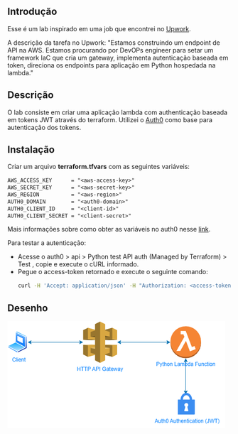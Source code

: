 ## Introdução

Esse é um lab inspirado em uma job que encontrei no [Upwork](https://www.upwork.com/).

A descrição da tarefa no Upwork: "Estamos construindo um endpoint de API na AWS. Estamos procurando por DevOPs engineer para setar um framework IaC que cria um gateway, implementa autenticação baseada em token, direciona os endpoints para aplicação em Python hospedada na lambda."

## Descrição

O lab consiste em criar uma aplicação lambda com authenticação baseada em tokens JWT através do terraform. Utilizei o [Auth0](https://auth0.com/) como base para autenticação dos tokens.

## Instalação

Criar um arquivo **terraform.tfvars** com as seguintes variáveis:

```config
AWS_ACCESS_KEY      = "<aws-access-key>"   
AWS_SECRET_KEY      = "<aws-secret-key>"
AWS_REGION          = "<aws-region>"
AUTH0_DOMAIN        = "<auth0-domain>"
AUTH0_CLIENT_ID     = "<client-id>"
AUTH0_CLIENT_SECRET = "<client-secret>"
```

Mais informações sobre como obter as variáveis no auth0 nesse [link](https://registry.terraform.io/providers/auth0/auth0/latest/docs/guides/quickstart).

Para testar a autenticação:

- Acesse o auth0 > api > Python test API auth (Managed by Terraform) > Test , copie e execute o cURL informado.
- Pegue o access-token retornado e execute o seguinte comando:
  ```bash
  curl -H 'Accept: application/json' -H "Authorization: <access-token>" <api_gateway_stage_url>/
  ```

## Desenho

 ![Arquitetura](./arch.png)